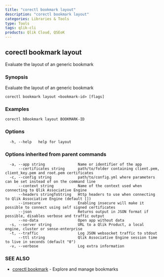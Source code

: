 ```yaml
---
title: "corectl bookmark layout"
description: "corectl bookmark layout"
categories: Libraries & Tools
type: Tools
tags: qlik-cli
products: Qlik Cloud, QSEoK
---
```

## corectl bookmark layout

Evaluate the layout of an generic bookmark

### Synopsis

Evaluate the layout of an generic bookmark

```
corectl bookmark layout <bookmark-id> [flags]
```

### Examples

```
corectl bBookmark layout BOOKMARK-ID
```

### Options

```
  -h, --help   help for layout
```

### Options inherited from parent commands

```
  -a, --app string               Name or identifier of the app
      --certificates string      path/to/folder containing client.pem, client_key.pem and root.pem certificates
  -c, --config string            path/to/config.yml where parameters can be set instead of on the command line
      --context string           Name of the context used when connecting to Qlik Associative Engine
      --headers stringToString   Http headers to use when connecting to Qlik Associative Engine (default [])
      --insecure                 Enabling insecure will make it possible to connect using self signed certificates
      --json                     Returns output in JSON format if possible, disables verbose and traffic output
      --no-data                  Open app without data
  -s, --server string            URL to a Qlik Product, a local engine, cluster or sense-enterprise
  -t, --traffic                  Log JSON websocket traffic to stdout
      --ttl string               Qlik Associative Engine session time to live in seconds (default "0")
  -v, --verbose                  Log extra information
```

### SEE ALSO

* [corectl bookmark](/commands/corectl_bookmark)	 - Explore and manage bookmarks

